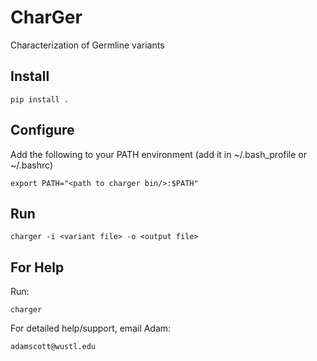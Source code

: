 # CharGer
Characterization of Germline variants
## Install

	pip install .

## Configure
Add the following to your PATH environment (add it in ~/.bash_profile or ~/.bashrc)

	export PATH="<path to charger bin/>:$PATH"

## Run

	charger -i <variant file> -o <output file>

## For Help
Run:

	charger

For detailed help/support, email Adam:

	adamscott@wustl.edu
